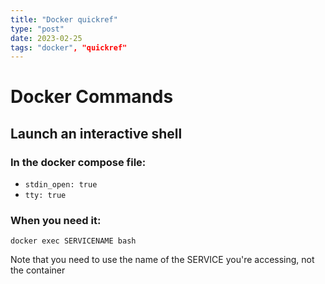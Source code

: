 ```yaml
---
title: "Docker quickref"
type: "post"
date: 2023-02-25
tags: "docker", "quickref"
---
```


# Docker Commands

## Launch an interactive shell

### In the docker compose file:
* `stdin_open: true`
* `tty: true`

### When you need it:

`docker exec SERVICENAME bash`

Note that you need to use the name of the SERVICE you're accessing, not the container
